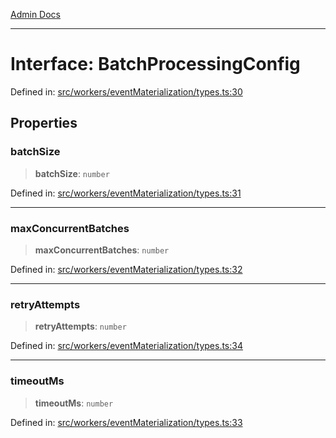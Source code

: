 [Admin Docs](/)

***

# Interface: BatchProcessingConfig

Defined in: [src/workers/eventMaterialization/types.ts:30](https://github.com/gautam-divyanshu/talawa-api/blob/de42235531e11387f0ad0479547630845dbc8b37/src/workers/eventMaterialization/types.ts#L30)

## Properties

### batchSize

> **batchSize**: `number`

Defined in: [src/workers/eventMaterialization/types.ts:31](https://github.com/gautam-divyanshu/talawa-api/blob/de42235531e11387f0ad0479547630845dbc8b37/src/workers/eventMaterialization/types.ts#L31)

***

### maxConcurrentBatches

> **maxConcurrentBatches**: `number`

Defined in: [src/workers/eventMaterialization/types.ts:32](https://github.com/gautam-divyanshu/talawa-api/blob/de42235531e11387f0ad0479547630845dbc8b37/src/workers/eventMaterialization/types.ts#L32)

***

### retryAttempts

> **retryAttempts**: `number`

Defined in: [src/workers/eventMaterialization/types.ts:34](https://github.com/gautam-divyanshu/talawa-api/blob/de42235531e11387f0ad0479547630845dbc8b37/src/workers/eventMaterialization/types.ts#L34)

***

### timeoutMs

> **timeoutMs**: `number`

Defined in: [src/workers/eventMaterialization/types.ts:33](https://github.com/gautam-divyanshu/talawa-api/blob/de42235531e11387f0ad0479547630845dbc8b37/src/workers/eventMaterialization/types.ts#L33)

